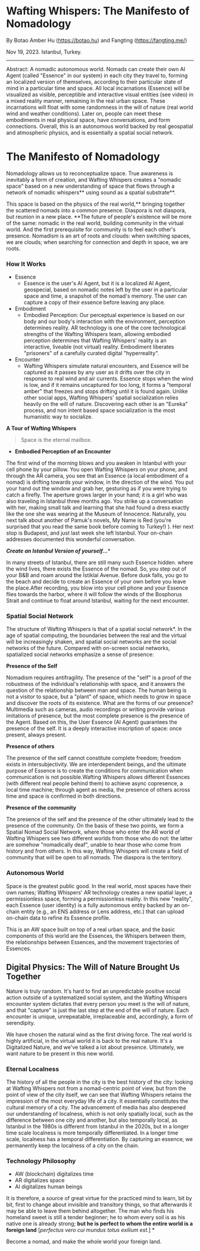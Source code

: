 
# Wafting Whispers: The Manifesto of Nomadology

By Botao Amber Hu (https://botao.hu) and Fangting (https://fangting.me/)

Nov 19, 2023. Istanbul, Turkey. 

*** 

Abstract: A nomadic autonomous world. Nomads can create their own AI Agent (called "Essence" in our system) in each city they travel to, forming an localized version of themselves, according to their particular state of mind in a particular time and space. All local incarnations (Essence) will be visualized as visible, perceptible and interactive visual entities (see video) in a mixed reality manner, remaining in the real urban space. These incarnations will float with some randomness in the will of nature (real world wind and weather conditions). Later on, people can meet these embodiments in real physical space, have conversations, and form connections. Overall, this is an autonomous world backed by real geospatial and atmospheric physics, and is essentially a spatial social network.

# The Manifesto of Nomadology

Nomadology allows us to reconceptualize space. True awareness is inevitably a form of creation, and Wafting Whispers creates a "nomadic space" based on a new understanding of space that flows through a network of nomadic whispers** using sound as a spatial substrate**.

This space is based on the physics of the real world,** bringing together the scattered nomads into a common presence. Diaspora is not diaspora, but reunion in a new place. **The future of people's existence will be more of the same: nomadic in the real world, building community in the virtual world. And the first prerequisite for community is to feel each other's presence. Nomadism is an art of roots and clouds: when switching spaces, we are clouds; when searching for connection and depth in space, we are roots.

### How It Works

- Essence
    - Essence is the user's AI Agent, but it is a localized AI Agent, geospecial, based on nomadic notes left by the user in a particular space and time, a snapshot of the nomad's memory. The user can capture a copy of their essence before leaving any place.
- Embodiment
    - Embodied Perception: Our perceptual experience is based on our body and our body's interaction with the environment, perception determines reality. AR technology is one of the core technological strengths of the Wafting Whispers team, allowing embodied perception determines that Wafting Whispers' reality is an interactive, liveable (not virtual) reality. Embodiment liberates "prisoners" of a carefully curated digital "hyperreality".
- Encounter
    - Wafting Whispers simulate natural encounters, and Essence will be captured as it passes by any user as it drifts over the city in response to real wind and air currents. Essence stops when the wind is low, and if it remains uncaptured for too long, it forms a "temporal amber" that freezes and stops drifting until it is found again. Unlike other social apps, Wafting Whispers' spatial socialization relies heavily on the will of nature. Discovering each other is an "Eureka" process, and non intent based space socialization is the most humanistic way to socialize.

**A Tour of Wafting Whispers**

> Space is the eternal mailbox.
> 
- **Embodied Perception of an Encounter**

The first wind of the morning blows and you awaken in Istanbul with your cell phone by your pillow. You open Wafting Whispers on your phone, and through the AR camera, you see that an Essence (a local embodiment of a nomad) is drifting towards your window, in the direction of the wind. You put your hand out the window and grab her, gesturing as if you were trying to catch a firefly. The aperture grows larger in your hand; it is a girl who was also traveling in Istanbul three months ago. You strike up a conversation with her, making small talk and learning that she had found a dress exactly like the one she was wearing at the Museum of Innocence. Naturally, you next talk about another of Pamuk's novels, My Name is Red (you're surprised that you read the same book before coming to Turkey!) ). Her next stop is Budapest, and just last week she left Istanbul. Your on-chain addresses documented this wonderful conversation.

***Create an Istanbul Version of yourself...****

In many streets of Istanbul, there are still many such Essence hidden. where the wind lives, there exists the Essence of the nomad. So, you step out of your B&B and roam around the İstiklal Avenue. Before dusk falls, you go to the beach and decide to create an Essence of your own before you leave the place.After recording, you blow into your cell phone and your Essence flies towards the harbor, where it will follow the winds of the Bosphorus Strait and continue to float around Istanbul, waiting for the next encounter.


### Spatial Social Network

The structure of Wafting Whispers is that of a spatial social network*. In the age of spatial computing, the boundaries between the real and the virtual will be increasingly shaken, and spatial social networks are the social networks of the future. Compared with on-screen social networks, spatialized social networks emphasize a sense of presence:

**Presence of the Self**

Nomadism requires antifragility. The presence of the "self" is a proof of the robustness of the individual's relationship with space, and it answers the question of the relationship between man and space. The human being is not a visitor to space, but a "plant" of space, which needs to grow in space and discover the roots of its existence. What are the forms of our presence? Multimedia such as cameras, audio recordings or writing provide various imitations of presence, but the most complete presence is the presence of the Agent. Based on this, the User Essence (AI Agent) guarantees the presence of the self. It is a deeply interactive inscription of space: once present, always present.

**Presence of others**

The presence of the self cannot constitute complete freedom; freedom exists in intersubjectivity. We are interdependent beings, and the ultimate purpose of Essence is to create the conditions for communication when communication is not possible.Wafting Whispers allows different Essences (with different real people behind them) to achieve async copresence, a local time machine; through agent as media, the presence of others across time and space is confirmed in both directions.

**Presence of the community**

The presence of the self and the presence of the other ultimately lead to the presence of the community. On the basis of these two points, we form a Spatial Nomad Social Network, where those who enter the AR world of Wafting Whispers see two different worlds from those who do not: the latter are somehow "nomadically deaf", unable to hear those who come from history and from others. In this way, Wafting Whispers will create a field of community that will be open to all nomads. The diaspora is the territory.

### Autonomous World

Space is the greatest public good. In the real world, most spaces have their own names; Wafting Whispers' AR technology creates a new spatial layer, a permissionless space, forming a permissionless reality. In this new "reality", each Essence (user identity) is a fully autonomous entity backed by an on-chain entity (e.g., an ENS address or Lens address, etc.) that can upload on-chain data to refine its Essence profile.

This is an AW space built on top of a real urban space, and the basic components of this world are the Essences, the Whispers between them, the relationships between Essences, and the movement trajectories of Essences.


## Digital Physics: The Will of Nature Brought Us Together

Nature is truly random. It's hard to find an unpredictable positive social action outside of a systematized social system, and the Wafting Whispers encounter system dictates that every person you meet is the will of nature, and that "capture" is just the last step at the end of the will of nature. Each encounter is unique, unrepeatable, irreplaceable and, accordingly, a form of serendipity.

We have chosen the natural wind as the first driving force. The real world is highly artificial, in the virtual world it is back to the real nature. It's a Digitalized Nature, and we've talked a lot about presence. Ultimately, we want nature to be present in this new world.

### Eternal Localness

The history of all the people in the city is the best history of the city: looking at Wafting Whispers not from a nomad-centric point of view, but from the point of view of the city itself, we can see that Wafting Whispers retains the impression of the most everyday life of a city. It essentially constitutes the cultural memory of a city. The advancement of media has also deepened our understanding of localness, which is not only spatially local, such as the difference between one city and another, but also temporally local, as Istanbul in the 1980s is different from Istanbul in the 2020s, but in a longer time scale localness is more temporally differentiated. In a longer time scale, localness has a temporal differentiation. By capturing an essence, we permanently keep the localness of a city on the chain.

### Technology Philosophy

- AW (blockchain) digitalizes time
- AR digitalizes space
- AI digitalizes human beings

It is therefore, a source of great virtue for the practiced mind to learn, bit by bit, first to change about invisible and transitory things, so that afterwards it may be able to leave them behind altogether. The man who finds his homeland sweet is still a tender beginner; he to whom every soil is as his native one is already strong; **but he is perfect to whom the entire world is a foreign land** [*perfectus vero cui mundus totus exilium est.*] *
> 

Become a nomad, and make the whole world your foreign land.
